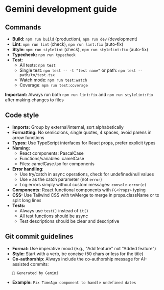 # Gemini development guide

## Commands

- **Build:** `npm run build` (production), `npm run dev` (development)
- **Lint:** `npm run lint` (check), `npm run lint:fix` (auto-fix)
- **Style:** `npm run stylelint` (check), `npm run stylelint:fix` (auto-fix)
- **Typecheck:** `npm run typecheck`
- **Test:**
  - All tests: `npm test`
  - Single test: `npm test -- -t "test name"` or path:
    `npm test -- path/to/test.tsx`
  - Watch mode: `npm run test:watch`
  - Coverage: `npm run test:coverage`

**Important:** Always run both `npm run lint:fix` and `npm run stylelint:fix`
after making changes to files

## Code style

- **Imports:** Group by external/internal, sort alphabetically
- **Formatting:** No semicolons, single quotes, 4 spaces, avoid parens in arrow
  functions
- **Types:** Use TypeScript interfaces for React props, prefer explicit types
- **Naming:**
  - React components: PascalCase
  - Functions/variables: camelCase
  - Files: camelCase.tsx for components
- **Error handling:**
  - Use try/catch in async operations, check for undefined/null values
  - Use `e` as the catch parameter (not `error`)
  - Log errors simply without custom messages: `console.error(e)`
- **Components:** React functional components with `FC<Props>` typing
- **CSS:** Use Tailwind CSS with twMerge to merge in props.className or to split
  long lines
- **Tests:**
  - Always use `test()` instead of `it()`
  - All test functions should be async
  - Test descriptions should be clear and descriptive

## Git commit guidelines

- **Format:** Use imperative mood (e.g., "Add feature" not "Added feature")
- **Style:** Start with a verb, be concise (50 chars or less for the title)
- **Co-authorship:** Always include the co-authorship message for AI-assisted
  commits:
  ```
  🤖 Generated by Gemini
  ```
- **Example:** `Fix TimeAgo component to handle undefined dates`
